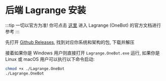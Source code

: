 # 后端 Lagrange 安装

:::tip
一切以官方为准!
你可点击 [这里](https://lagrangedev.github.io/Lagrange.Doc/Lagrange.OneBot/) 进入 Lagrange (OneBot) 的官方文档进行参考
:::

先打开 [Github Releases](https://github.com/LagrangeDev/Lagrange.Core/releases), 找到对应你系统和架构的包, 下载并解压

接着如果你是 Windows 用户则直接打开 `Lagrange.OneBot.exe` 运行, 如果你是 Linux 或 macOS 用户可以执行以下命令启动:
```bash
chmod +x ./Lagrange.OneBot
./Lagrange.OneBot
```